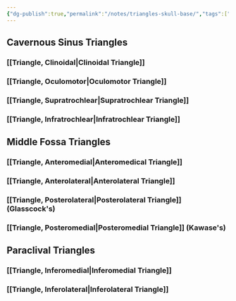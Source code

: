 ```yaml
---
{"dg-publish":true,"permalink":"/notes/triangles-skull-base/","tags":["anatomy","triangle","skull_base"],"created":"2023-05-11T16:43:28.959-05:00","updated":"2023-05-11T20:15:56.982-05:00"}
---
```



## Cavernous Sinus Triangles

### [[Triangle, Clinoidal\|Clinoidal Triangle]]

### [[Triangle, Oculomotor\|Oculomotor Triangle]]

### [[Triangle, Supratrochlear\|Supratrochlear Triangle]]

### [[Triangle, Infratrochlear\|Infratrochlear Triangle]]

## Middle Fossa Triangles

### [[Triangle, Anteromedial\|Anteromedical Triangle]]

### [[Triangle, Anterolateral\|Anterolateral Triangle]]

### [[Triangle, Posterolateral\|Posterolateral Triangle]] (Glasscock's)

### [[Triangle, Posteromedial\|Posteromedial Triangle]] (Kawase's)

## Paraclival Triangles

### [[Triangle, Inferomedial\|Inferomedial Triangle]]

### [[Triangle, Inferolateral\|Inferolateral Triangle]]